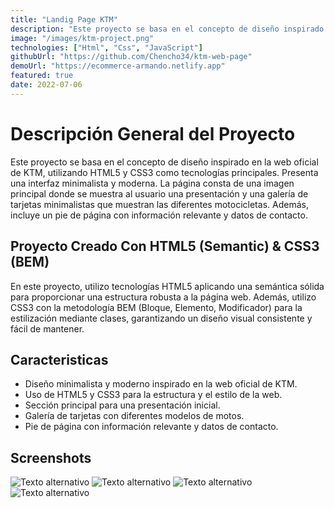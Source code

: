 ```yaml
---
title: "Landig Page KTM"
description: "Este proyecto se basa en el concepto de diseño inspirado en la web oficial de KTM, utilizando HTML5 y CSS3 como tecnologías principales. Presenta una interfaz minimalista y moderna. La página consta de una imagen principal donde se muestra al usuario una presentación y una galería de tarjetas minimalistas que muestran las diferentes motocicletas."
image: "/images/ktm-project.png"
technologies: ["Html", "Css", "JavaScript"]
githubUrl: "https://github.com/Chencho34/ktm-web-page"
demoUrl: "https://ecommerce-armando.netlify.app"
featured: true
date: 2022-07-06
---
```


# Descripción General del Proyecto

Este proyecto se basa en el concepto de diseño inspirado en la web oficial de KTM, utilizando HTML5 y CSS3 como tecnologías principales. Presenta una interfaz minimalista y moderna. La página consta de una imagen principal donde se muestra al usuario una presentación y una galería de tarjetas minimalistas que muestran las diferentes motocicletas. Además, incluye un pie de página con información relevante y datos de contacto.

## Proyecto Creado Con HTML5 (Semantic) & CSS3 (BEM)

En este proyecto, utilizo tecnologías HTML5 aplicando una semántica sólida para proporcionar una estructura robusta a la página web. Además, utilizo CSS3 con la metodología BEM (Bloque, Elemento, Modificador) para la estilización mediante clases, garantizando un diseño visual consistente y fácil de mantener.

## Caracteristicas

* Diseño minimalista y moderno inspirado en la web oficial de KTM.
* Uso de HTML5 y CSS3 para la estructura y el estilo de la web.
* Sección principal para una presentación inicial.
* Galería de tarjetas con diferentes modelos de motos.
* Pie de página con información relevante y datos de contacto.

## Screenshots

![Texto alternativo](https://raw.githubusercontent.com/Chencho34/ktm-web-page/main/images/ktm-cap-01.png)
![Texto alternativo](https://raw.githubusercontent.com/Chencho34/ktm-web-page/main/images/ktm-cap-02.png)
![Texto alternativo](https://raw.githubusercontent.com/Chencho34/ktm-web-page/main/images/ktm-cap-03.png)
![Texto alternativo](https://raw.githubusercontent.com/Chencho34/ktm-web-page/main/images/ktm-cap-04.png)
